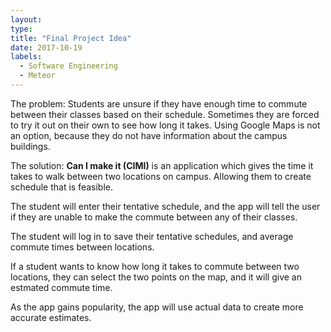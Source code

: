 ```yaml
---
layout: 
type:
title: "Final Project Idea"
date: 2017-10-19
labels:
  - Software Engineering
  - Meteor
---
```


The problem: Students are unsure if they have enough time to commute between their classes based on their schedule. Sometimes they are forced to try it out on their own to see how long it takes. Using Google Maps is not an option, because they do not have information about the campus buildings.

The solution: <b>Can I make it (CIMI)</b> is an application which gives the time it takes to walk between two locations on campus. Allowing them to create schedule that is feasible.

The student will enter their tentative schedule, and the app will tell the user if they are unable to make the commute between any of their classes.

The student will log in to save their tentative schedules, and average commute times between locations.

If a student wants to know how long it takes to commute between two locations, they can select the two points on the map, and it will give an estmated commute time.

As the app gains popularity, the app will use actual data to create more accurate estimates.
